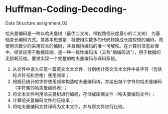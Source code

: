 # Huffman-Coding-Decoding-
Data Structure assignment_02

哈夫曼编码是一种以哈夫曼树（最优二叉树，带权路径长度最小的二叉树） 为基础变长编码方式。其基本思想是：将使用次数多的代码转换成长度较短的编码，而使用次数少的采用较长的编码，并且保持编码的唯一可解性。在计算机信息处理中，经常应用于数据压缩。是一种一致性编码法（又称"熵编码法"），用于数据的无损耗压缩。要求实现一个完整的哈夫曼编码与译码系统。

1. 从文件中读入任意一篇英文文本文件，分别统计英文文本文件中各字符（包括标点符号和空格）使用频率；
2. 根据已统计的字符使用频率构造哈夫曼编码树，并给出每个字符的哈夫曼编码（字符集的哈夫曼编码表）；
3. 将文本文件利用哈夫曼树进行编码，存储成压缩文件（哈夫曼编码文件）；
4. 计算哈夫曼编码文件的压缩率；
5. 将哈夫曼编码文件译码为文本文件，并与原文件进行比较。
